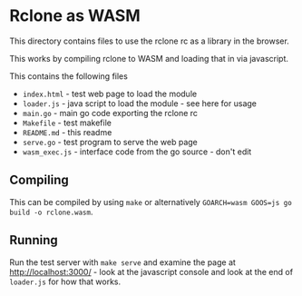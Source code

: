 # Rclone as WASM

This directory contains files to use the rclone rc as a library in the browser.

This works by compiling rclone to WASM and loading that in via javascript.

This contains the following files

- `index.html` - test web page to load the module
- `loader.js` - java script to load the module - see here for usage
- `main.go` - main go code exporting the rclone rc
- `Makefile` - test makefile
- `README.md` - this readme
- `serve.go` - test program to serve the web page
- `wasm_exec.js` - interface code from the go source - don't edit

## Compiling

This can be compiled by using `make` or alternatively
`GOARCH=wasm GOOS=js go build -o rclone.wasm`.

## Running

Run the test server with `make serve` and examine the page at
<http://localhost:3000/> - look at the javascript console and look at
the end of `loader.js` for how that works.
